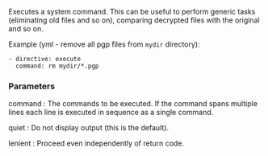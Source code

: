 Executes a system command. This can be useful to perform generic tasks
(eliminating old files and so on), comparing decrypted files with the
original and so on.

Example (yml - remove all pgp files from `mydir` directory):

    - directive: execute
      command: rm mydir/*.pgp

### Parameters

command
:    The commands to be executed. If the command spans multiple lines each
line is executed in sequence as a single command.

quiet
:    Do not display output (this is the default).

lenient
:    Proceed even independently of return code.  